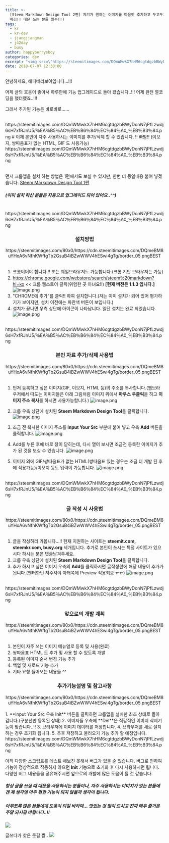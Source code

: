 ```yaml
---
title: >-
  [Steem Markdown Design Tool 2편] 자기가 원하는 이미지를 마음껏 추가하고 두고두고 편하게 쓰자...!!(안쓰고는 못
  배김!! 대문 쓰는 분들 필수!!)
tags:
  - kr
  - kr-dev
  - jjangjjangman
  - j42day
  - busy
author: happyberrysboy
categories: dev
excerpt: "<img src=\"https://steemitimages.com/DQmWMwkX7hHM6cgtdgzbBWyDonN7jPfLzwdj6sH7xfRJnU5/%EA%B5%AC%EB%B6%84%EC%84%A0_%EB%B3%84.png\" />\r\n안녕하세요, 해피베리보이입니다...!!!  어제 글의 호응이 좋아서 하루만에 기능 업그레이드로 돌아 왔습니다..!!! 어제 완전 열코딩을 했더랬죠..!!!  그래서 추가된 기능은 바로바로......  <br> https://steemitimages.com/DQmWMwkX7hHM6cgtdgzbBWyDonN7jPfLzwdj6sH7xfRJnU5/％EA％B5％AC....."
date: 2018-07-07 12:38:00
---
```


안녕하세요, 해피베리보이입니다...!!!

어제 글의 호응이 좋아서 하루만에 기능 업그레이드로 돌아 왔습니다..!!!
어제 완전 열코딩을 했더랬죠..!!!

그래서 추가된 기능은 바로바로......

<br>
https://steemitimages.com/DQmWMwkX7hHM6cgtdgzbBWyDonN7jPfLzwdj6sH7xfRJnU5/％EA％B5％AC％EB％B6％84％EC％84％A0_％EB％B3％84.png
# 이제 본인이 자주 사용하시는 이미지를 추가/삭제 할 수 있습니다. !! 빠밤!! (이모지, 쌍따옴표가 없는 HTML, GIF 도 사용가능)
https://steemitimages.com/DQmWMwkX7hHM6cgtdgzbBWyDonN7jPfLzwdj6sH7xfRJnU5/％EA％B5％AC％EB％B6％84％EC％84％A0_％EB％B3％84.png
<br>
<br>

먼저 크롬앱을 설치 하는 방법은 1편에서도 보실 수 있지만, 한번 더 동일내용 붙여 넣겠습니다.
[Steem Markdown Design Tool 1편](https://steemit.com/kr/@happyberrysboy/steem-markdown-design-tool-1)

##### (이미 설치 하신 분들은 자동으로 업그레이드 되어 있어요..^^)

<br>
https://steemitimages.com/DQmWMwkX7hHM6cgtdgzbBWyDonN7jPfLzwdj6sH7xfRJnU5/％EA％B5％AC％EB％B6％84％EC％84％A0_％EB％B3％84.png
<br>


<center><h3>설치방법</h3>https://steemitimages.com/80x0/https://cdn.steemitimages.com/DQmeBM8uYHoA6vNfhKWffgTb2GsuB4iBZwWWV4hESwi4gTg/border_05.pngBEST</center><br>

1. 크롬이어야 합니다.!! 또는 웨일브라우저도 가능합니다.(크롬 기반 브라우저는 가능)
2. https://chrome.google.com/webstore/search/steem％20markdown?hl=ko  << 크롬 웹스토어 클릭(위험한 곳 아녀요!!) **[현재 버전은 1.1.3 입니다.]**
![image.png](https://ipfs.busy.org/ipfs/Qmd47HnpKtAKnt1BgTG3E1Qe534AkgkuiSECQxJNjtqTau)
3. "CHROME에 추가"를 클릭!! 하여 설치합니다.(저는 이미 설치가 되어 있어 평가하기가 보이지만, 설치 이전에는 파란색 버튼이 보입니다.)
4. 설치가 끝나면 우측 상단에 아이콘이 나타납니다. 일단 설치는 완료 되었습니다.
![image.png](https://ipfs.busy.org/ipfs/QmTi99Y6bgWFZJapeqSYVMxNjBA5vCfcskeqpABZo2XdeC)

<br>
https://steemitimages.com/DQmWMwkX7hHM6cgtdgzbBWyDonN7jPfLzwdj6sH7xfRJnU5/％EA％B5％AC％EB％B6％84％EC％84％A0_％EB％B3％84.png
<br>

<center><h3>본인 자료 추가/삭제 사용법</h3>https://steemitimages.com/80x0/https://cdn.steemitimages.com/DQmeBM8uYHoA6vNfhKWffgTb2GsuB4iBZwWWV4hESwi4gTg/border_05.pngBEST</center><br>


1. 먼저 등록하고 싶은 이미지(GIF, 이모지, HTML 등)의 주소를 복사합니다.(웹브라우저에서 떠도는 이미지들은 아래 그림처럼 이미지 위에서 **마우스 우클릭**을 하고 **이미지 주소 복사**를 하시면 사용가능합니다.)
![image.png](https://ipfs.busy.org/ipfs/QmZNkSx8A79UwmnrxcEqEm92kTsUB2SdB2qDudag8oNUuA)

2. 크롬 우측 상단에 설치된 **Steem Markdown Design Tool**을 클릭합니다.
![image.png](https://ipfs.busy.org/ipfs/QmatVXmcKtp71vRNzfZevC9uM1nQtHW8ubtZwLnMAdRHXx)
3. 조금 전 복사한 이미지 주소를 **Input Your Src** 부분에 붙여 넣고 우측 **Add** 버튼을 클릭합니다.
![image.png](https://ipfs.busy.org/ipfs/Qmf8dyncypkBaQdmdX9gdyZrgBwnvDLNypSMMzuPKz4QWm)
4. Add를 누른 후에 바로 창이 닫히는데, 다시 열어 보시면 조금전 등록한 이미지가 추가 된 것을 보실 수 있습니다.
![image.png](https://ipfs.busy.org/ipfs/Qmdg2RDKYhuvHXajgV96PX6xE7u7xWvU5oTaXsi22Pp2Vx)
5. 이미지 외에 GIF/쌍따옴표가 없는 HTML(쌍따옴표 있는 경우는 조금 더 개발 된 후에 적용가능)/이모지 등도 입력이 가능합니다.
![image.png](https://ipfs.busy.org/ipfs/QmSdr6bidoPvPNZRxZXGMUJpwvFzCsNA679S9nKD9NrJyi)



<br>
https://steemitimages.com/DQmWMwkX7hHM6cgtdgzbBWyDonN7jPfLzwdj6sH7xfRJnU5/％EA％B5％AC％EB％B6％84％EC％84％A0_％EB％B3％84.png
<br>

<center><h3>글 작성 시 사용법</h3>https://steemitimages.com/80x0/https://cdn.steemitimages.com/DQmeBM8uYHoA6vNfhKWffgTb2GsuB4iBZwWWV4hESwi4gTg/border_05.pngBEST</center><br>

1. 글을 작성하러 가봅니다...!! 현재 지원하는 사이트는 **steemit.com, steemkr.com, busy.org** 세개입니다. 추가로 본인이 쓰시는 특정 사이트가 있으시다 하시는 분은 댓글남겨주세요.
2. 크롬 우측 상단에 설치된 **Steem Markdown Design Tool**을 클릭합니다. 
3. 추가 하시고 싶은 이미지 우측의 **Add**를 클릭하시면 글작성란에 해당 내용이 추가가 됩니다.(엔터한번 쳐주셔야 아래쪽에 Preview 적용되요 ㅠㅠ)
![image.png](https://ipfs.busy.org/ipfs/QmVCvz4HACBtbuGEtM5DigdMyFC7QPVRMzYD7VCXJwu6jY)

<br>
https://steemitimages.com/DQmWMwkX7hHM6cgtdgzbBWyDonN7jPfLzwdj6sH7xfRJnU5/％EA％B5％AC％EB％B6％84％EC％84％A0_％EB％B3％84.png
<br>

<center><h3>앞으로의 개발 계획</h3>https://steemitimages.com/80x0/https://cdn.steemitimages.com/DQmeBM8uYHoA6vNfhKWffgTb2GsuB4iBZwWWV4hESwi4gTg/border_05.pngBEST</center><br>

1. 본인이 자주 쓰는 이미지 메뉴얼로 등록 및 사용(완료)
2. 쌍따옴표 HTML 도 추가 및 사용 할 수 있도록 개발
3. 등록된 이미지 순서 변경 기능 추가
4. 백업 및 재로드 기능 추가
5. 기타 요청 들어오는 내용들 ^^

<center><h3>추가기능설명 및 참고사항</h3>https://steemitimages.com/80x0/https://cdn.steemitimages.com/DQmeBM8uYHoA6vNfhKWffgTb2GsuB4iBZwWWV4hESwi4gTg/border_05.pngBEST</center><br>
1. **Input Your Src 우측 Init** 버튼을 클릭하면 크롬앱을 설치한 최초 상태로 돌아 갑니다.(구분선만 등록된 상태)
2. 이미지들 우측에 **Del**은 직감적인 이미지 삭제기능이 맞습니다..!!
3. 브라우저에 이미지 데이터를 저장합니다.
4. 브라우저를 새로 설치 하는 경우 초기화 됩니다.
5. 추후 저장하고 불러오기 기능 추가 할 예정입니다.


<br>
https://steemitimages.com/DQmWMwkX7hHM6cgtdgzbBWyDonN7jPfLzwdj6sH7xfRJnU5/％EA％B5％AC％EB％B6％84％EC％84％A0_％EB％B3％84.png
<br>

아직 다양한 스크립트를 테스트 해보진 못해서 버그가 있을 순 있습니다.
버그로 인하여 기능이 정상적으로 작동하지 않으면 **Init** 기능으로 초기화 후 다시 사용하시면 됩니다.
다양한 버그 내용들을 공유해주시면 앞으로의 개발에 많은 도움이 될 것 같습니다.

##### 항상 글을 쓰실 때 대문을 사용하시는 분들이나, 자주 사용하시는 이미지가 있는 분들에겐 제 생각엔 아주 편한 기능이 되지 않을까 생각이 됩니다.

##### 아무쪼록 많은 분들에게 도움이 되길 바라며... 맛있는 것 많이 드시고 진짜 매우 즐거운 주말 되시길 바랍니다..!!

![](http://cfile9.uf.tistory.com/image/213A6A3459367C0F0E5A98)

글쓰다가 찾은 웃길 짤..
![](https://t1.daumcdn.net/cfile/tistory/210C7C4758EC792A0C)
